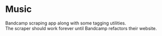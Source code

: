 # Music
Bandcamp scraping app along with some tagging utilities.\
The scraper should work forever until Bandcamp refactors their website.
